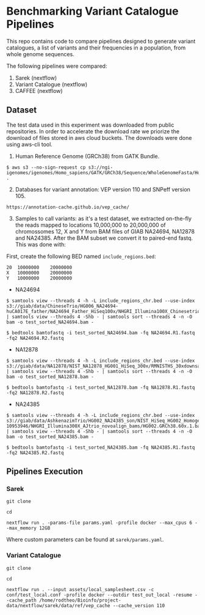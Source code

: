 # Benchmarking Variant Catalogue Pipelines

This repo contains code to compare pipelines designed to generate variant catalogues, a list of variants and their frequencies in a population, from whole genome sequences.

The following pipelines were compared:

1. Sarek (nextflow)
2. Variant Catalogue (nextflow)
3. CAFFEE (nextflow)

## Dataset

The test data used in this experiment was downloaded from public repositories. In order to accelerate the download rate we priorize the download of files stored in aws cloud buckets. The downloads were done using aws-cli tool.

1. Human Reference Genome (GRCh38) from GATK Bundle.
```
$ aws s3 --no-sign-request cp s3://ngi-igenomes/igenomes/Homo_sapiens/GATK/GRCh38/Sequence/WholeGenomeFasta/Homo_sapiens_assembly38.fasta* .
```
2. Databases for variant annotation: VEP version 110 and SNPeff version 105. 
```
https://annotation-cache.github.io/vep_cache/
```
3. Samples to call variants: as it's a test dataset, we extracted on-the-fly the reads mapped to locations 10,000,000 to 20,000,000 of chromossomes 12, X and Y from BAM files of GIAB NA24694, NA12878 and NA24385. After the BAM subset we convert it to paired-end fastq. This was done with:

First, create the following BED named `include_regions.bed`:

```
20	10000000	20000000
X	10000000	20000000
Y	10000000	20000000
```

- NA24694
```
$ samtools view --threads 4 -h -L include_regions_chr.bed --use-index s3://giab/data/ChineseTrio/HG006_NA24694-huCA017E_father/NA24694_Father_HiSeq100x/NHGRI_Illumina100X_Chinesetrio_novoalign_bams/HG006.GRCh38_full_plus_hs38d1_analysis_set_minus_alts.100x.bam | samtools view --threads 4 -Shb - | samtools sort --threads 4 -n -O bam -o test_sorted_NA24694.bam -

$ bedtools bamtofastq -i test_sorted_NA24694.bam -fq NA24694.R1.fastq -fq2 NA24694.R2.fastq
```


- NA12878
```
$ samtools view --threads 4 -h -L include_regions_chr.bed --use-index s3://giab/data/NA12878/NIST_NA12878_HG001_HiSeq_300x/RMNISTHS_30xdownsample.bam | samtools view --threads 4 -Shb - | samtools sort --threads 4 -n -O bam -o test_sorted_NA12878.bam -

$ bedtools bamtofastq -i test_sorted_NA12878.bam -fq NA12878.R1.fastq -fq2 NA12878.R2.fastq
```


- NA24385
```
$ samtools view --threads 4 -h -L include_regions_chr.bed --use-index s3://giab/data/AshkenazimTrio/HG002_NA24385_son/NIST_HiSeq_HG002_Homogeneity-10953946/NHGRI_Illumina300X_AJtrio_novoalign_bams/HG002.GRCh38.60x.1.bam | samtools view --threads 4 -Shb - | samtools sort --threads 4 -n -O bam -o test_sorted_NA24385.bam -

$ bedtools bamtofastq -i test_sorted_NA24385.bam -fq NA24385.R1.fastq -fq2 NA24385.R2.fastq
```

## Pipelines Execution

### Sarek

```
git clone

cd 

nextflow run . -params-file params.yaml -profile docker --max_cpus 6 --max_memory 12GB
```

Where custom parameters can be found at `sarek/params.yaml`.

### Variant Catalogue


```
git clone

cd

nextflow run . --input assets/local_samplesheet.csv -c conf/test_local.conf -profile docker --outdir test_out_local -resume --cache_path /home/rodtheo/Bioinfo/project-data/nextflow/sarek/data/ref/vep_cache --cache_version 110
```
